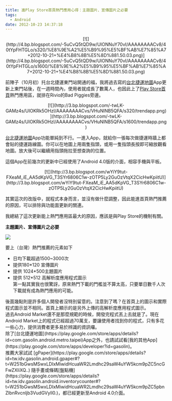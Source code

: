 ```yaml
---
title: 進Play Store首頁熱門應用心得：主題圖片、宣傳圖片之必要
tags:
  - Android
date: 2012-10-23 14:37:18
---
```


<div class="separator" style="clear: both; text-align: center;">[![](http://4.bp.blogspot.com/-5uCvQ5tQD9w/UIONNuY70vI/AAAAAAAACv8/40tYpFHTGLo/s320/%E8%9E%A2%E5%B9%95%E5%BF%AB%E7%85%A7+2012-10-21+%E4%B8%8B%E5%8D%881.50.03.png)](http://4.bp.blogspot.com/-5uCvQ5tQD9w/UIONNuY70vI/AAAAAAAACv8/40tYpFHTGLo/s1600/%E8%9E%A2%E5%B9%95%E5%BF%AB%E7%85%A7+2012-10-21+%E4%B8%8B%E5%8D%881.50.03.png)</div>

前陣子（10月初）托台北捷運東門站開通的福，我將過去寫的[台北捷運地圖](https://play.google.com/store/apps/details?id=com.gasolin.android.metro.taipei)App更新上東門站後，在一週時間內，使用者就成長了數萬人，也因此上了[Play Store首頁](https://play.google.com/store)熱門應用區，就排在Rivio的Bad Piggies旁邊。

<div class="separator" style="clear: both; text-align: center;">[![](http://3.bp.blogspot.com/-twLK-GAMz4s/UIOKRk5OHzI/AAAAAAAACvs/VHuNlNB5QFA/s320/trendapp.png)](http://3.bp.blogspot.com/-twLK-GAMz4s/UIOKRk5OHzI/AAAAAAAACvs/VHuNlNB5QFA/s1600/trendapp.png)</div>

[台北捷運地圖](https://play.google.com/store/apps/details?id=com.gasolin.android.metro.taipei)App功能單純到不行。一進入App，就給你一張每次做捷運時牆上都會貼的捷運路線圖。你可以在地圖上用兩隻指頭，或用一隻指頭長按即可縮放觀看地圖。放大後可以繼續用指頭拖拉至想查詢的位置。

這個App在前幾次的更新中已經使用了Android 4.0版的介面，相容手機與平板。

<div class="separator" style="clear: both; text-align: center;">[![](http://3.bp.blogspot.com/wYiY9tut-FXeaM_iE_AA5dKpVG_T3SYr6806C1w-zOTP5Ly2GuOzVtqX2CicHwKpiitU)](http://3.bp.blogspot.com/wYiY9tut-FXeaM_iE_AA5dKpVG_T3SYr6806C1w-zOTP5Ly2GuOzVtqX2CicHwKpiitU)</div>

其實這次的改版中，就程式本身而言，並沒有做什麼調整，因此能進首頁熱門推薦的原因，可以排除與功能面更新的關連。

<div class="separator" style="clear: both; text-align: center;">
</div>我總結了這次更新能上熱門應用區最大的原因，應該是與Play Store的機制有關。

**主題圖片、宣傳圖片之必要**

[![](http://4.bp.blogspot.com/-5uCvQ5tQD9w/UIONNuY70vI/AAAAAAAACv8/40tYpFHTGLo/s320/%E8%9E%A2%E5%B9%95%E5%BF%AB%E7%85%A7+2012-10-21+%E4%B8%8B%E5%8D%881.50.03.png)](http://4.bp.blogspot.com/-5uCvQ5tQD9w/UIONNuY70vI/AAAAAAAACv8/40tYpFHTGLo/s1600/%E8%9E%A2%E5%B9%95%E5%BF%AB%E7%85%A7+2012-10-21+%E4%B8%8B%E5%8D%881.50.03.png)

要上（台灣）熱門推薦的元素如下

*   日均下載超過1500~3000次
*   提供180*120 宣傳圖片
*   提供 1024*500主題圖片
*   提供 512*512&nbsp;高解析度應用程式圖示<div>第一點其實我也很驚訝，原來熱門下載的門檻並不算太高，只要單日數千人次下載就有成為熱門應用的可能。</div><div>
</div><div>後面幾點則是許多個人開發者沒特別留意的。注意到了嗎？在首頁上的圖示和實際程式圖示並不相同。首頁上顯示的是另外上傳的高解析度應用程式圖示。</div><div>
</div><div>過去Android Market還不是那麼規範的時候，開發完程式丟上去就是了。現在Android Market上的程式已經超過70萬支，要讓使用者找到你的程式，只有多花一些心力，提供消費者更多易於辨識的資訊囉。</div><div>
</div><div>
</div><div>
</div><div>除了[台北捷運地圖](https://play.google.com/store/apps/details?id=com.gasolin.android.metro.taipei)App之外，也請試試看[我的其他App](https://play.google.com/store/apps/developer?id=gasolin)。</div><div>推薦大家試試&nbsp;[gPaper](https://play.google.com/store/apps/details?id=tw.idv.gasolin.android.gpaper#?t=W251bGwsMSwxLDIxMiwidHcuaWR2Lmdhc29saW4uYW5kcm9pZC5ncGFwZXIiXQ..)&nbsp;隨手畫或條碼[盤點機](https://play.google.com/store/apps/details?id=tw.idv.gasolin.android.inventorycounter#?t=W251bGwsMSwxLDIxMiwidHcuaWR2Lmdhc29saW4uYW5kcm9pZC5pbnZlbnRvcnljb3VudGVyIl0.)，都已經更新至Android&nbsp;4.0介面。</div><div>
</div>